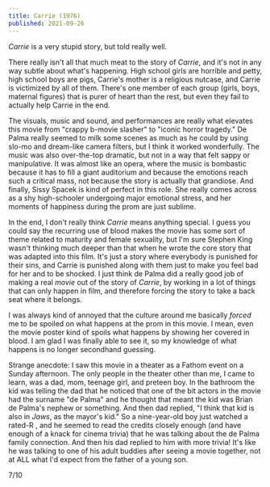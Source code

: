 ```yaml
---
title: Carrie (1976)
published: 2021-09-26
---
```


_Carrie_ is a very stupid story, but told really well.

There really isn't all that much meat to the story of _Carrie_, and it's not in any way subtle about what's happening. High school girls are horrible and petty, high school boys are pigs, Carrie's mother is a religious nutcase, and Carrie is victimized by all of them. There's one member of each group (girls, boys, maternal figures) that is purer of heart than the rest, but even they fail to actually help Carrie in the end.

The visuals, music and sound, and performances are really what elevates this movie from "crappy b-movie slasher" to "iconic horror tragedy." De Palma really seemed to milk some scenes as much as he could by using slo-mo and dream-like camera filters, but I think it worked wonderfully. The music was also over-the-top dramatic, but not in a way that felt sappy or manipulative. It was almost like an opera, where the music is bombastic because it has to fill a giant auditorium and because the emotions reach such a critical mass, not because the story is actually that grandiose. And finally, Sissy Spacek is kind of perfect in this role. She really comes across as a shy high-schooler undergoing major emotional stress, and her moments of happiness during the prom are just sublime.

In the end, I don't really think _Carrie_ means anything special. I guess you could say the recurring use of blood makes the movie has some sort of theme related to maturity and female sexuality, but I'm sure Stephen King wasn't thinking much deeper than that when he wrote the core story that was adapted into this film. It's just a story where everybody is punished for their sins, and Carrie is punished along with them just to make you feel bad for her and to be shocked. I just think de Palma did a really good job of making a real _movie_ out of the story of _Carrie_, by working in a lot of things that can only happen in film, and therefore forcing the story to take a back seat where it belongs.

I was always kind of annoyed that the culture around me basically _forced_ me to be spoiled on what happens at the prom in this movie. I mean, even the movie poster kind of spoils what happens by showing her covered in blood. I am glad I was finally able to see it, so my knowledge of what happens is no longer secondhand guessing.

Strange anecdote: I saw this movie in a theater as a Fathom event on a Sunday afternoon. The only people in the theater other than me, I came to learn, was a dad, mom, teenage girl, and preteen boy. In the bathroom the kid was telling the dad that he noticed that one of the bit actors in the movie had the surname "de Palma" and he thought that meant the kid was Brian de Palma's nephew or something. And then dad replied, "I think that kid is also in _Jaws_, as the mayor's kid." So a nine-year-old boy just watched a rated-R , and he seemed to read the credits closely enough (and have enough of a knack for cinema trivia) that he was talking about the de Palma family connection. And then his dad replied to him with more trivia! It's like he was talking to one of his adult buddies after seeing a movie together, not at ALL what I'd expect from the father of a young son.

7/10

